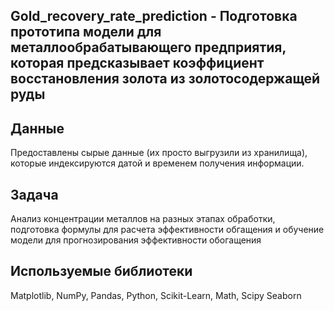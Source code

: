 ## Gold_recovery_rate_prediction - Подготовка прототипа модели для металлообрабатывающего предприятия, которая предсказывает коэффициент восстановления золота из золотосодержащей руды

## Данные
Предоставлены сырые данные (их просто выгрузили из хранилища), которые индексируются датой и временем получения информации. 

## Задача
Анализ концентрации металлов на разных этапах обработки, подготовка формулы для расчета эффективности обгащения и обучение модели для прогнозирования эффективности обогащения

## Используемые библиотеки
Matplotlib, 
NumPy, 
Pandas, 
Python, 
Scikit-Learn, 
Math, 
Scipy
Seaborn 
